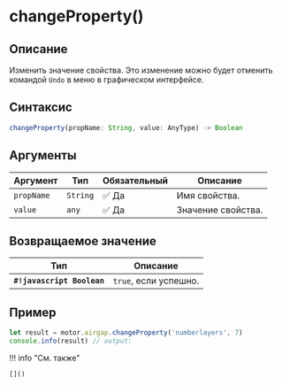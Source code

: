 # changeProperty()

## Описание
Изменить значение свойства. Это изменение можно будет отменить командой `Undo` в меню в графическом интерфейсе.

## Синтаксис
```javascript
changeProperty(propName: String, value: AnyType) -> Boolean
```

## Аргументы

| Аргумент  | Тип                  | Обязательный | Описание                         |
|----------|----------------------|--------------|----------------------------------|
| `propName`  | `String` | :white_check_mark: Да           | Имя свойства. |
| `value`  | `any` | :white_check_mark: Да           | Значение свойства. |

## Возвращаемое значение
| Тип      | Описание                                                                 |
|----------|--------------------------------------------------------------------------|
| **`#!javascript Boolean`**  | `true`, если успешно. |

## Пример
```javascript linenums="1"
let result = motor.airgap.changeProperty('numberlayers', 7)
console.info(result) // output:
```

!!! info "См. также"

    []()

